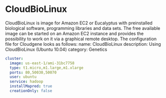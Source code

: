 CloudBioLinux
=================

CloudBioLinux is image for Amazon EC2 or Eucalyptus with preinstalled biological software, programming libraries and data sets. The free available image can be started on an Amazon EC2 instance and provides the possibility to work on it via a graphical remote desktop. The configuration file for Cloudgene looks as follows:
name: CloudBioLinux
description: Using CloudBioLinux (Ubuntu 10.04)
category: Genetics

```yaml
cluster:
  image: us-east-1/ami-31bc7758
  type: t1.micro,m1.large,m1.xlarge
  ports: 80,50030,50070
  user: ubuntu
  service: hadoop
  installMapred: true
  creationOnly: false
```